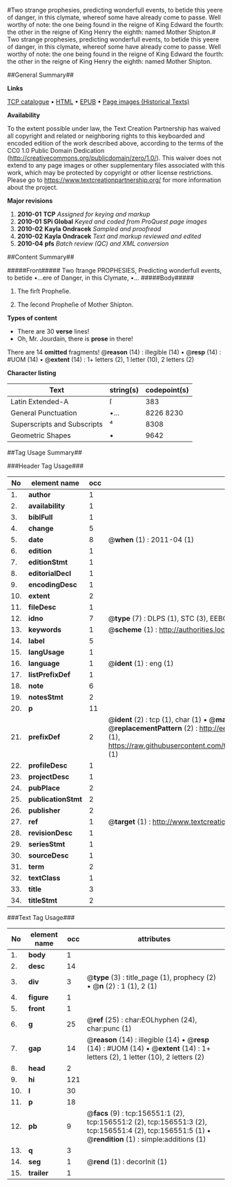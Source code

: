 #Two strange prophesies, predicting wonderfull events, to betide this yeere of danger, in this clymate, whereof some have already come to passe. Well worthy of note: the one being found in the reigne of King Edward the fourth: the other in the reigne of King Henry the eighth: named Mother Shipton.#
Two strange prophesies, predicting wonderfull events, to betide this yeere of danger, in this clymate, whereof some have already come to passe. Well worthy of note: the one being found in the reigne of King Edward the fourth: the other in the reigne of King Henry the eighth: named Mother Shipton.

##General Summary##

**Links**

[TCP catalogue](http://www.ota.ox.ac.uk/tcp/)  • 
[HTML](http://tei.it.ox.ac.uk/tcp/Texts-HTML/free/A95/A95483.html)  • 
[EPUB](http://tei.it.ox.ac.uk/tcp/Texts-EPUB/free/A95/A95483.epub) • 
[Page images (Historical Texts)](https://historicaltexts.jisc.ac.uk/eebo-99860025e)

**Availability**

To the extent possible under law, the Text Creation Partnership has waived all copyright and related or neighboring rights to this keyboarded and encoded edition of the work described above, according to the terms of the CC0 1.0 Public Domain Dedication (http://creativecommons.org/publicdomain/zero/1.0/). This waiver does not extend to any page images or other supplementary files associated with this work, which may be protected by copyright or other license restrictions. Please go to https://www.textcreationpartnership.org/ for more information about the project.

**Major revisions**

1. __2010-01__ __TCP__ *Assigned for keying and markup*
1. __2010-01__ __SPi Global__ *Keyed and coded from ProQuest page images*
1. __2010-02__ __Kayla Ondracek__ *Sampled and proofread*
1. __2010-02__ __Kayla Ondracek__ *Text and markup reviewed and edited*
1. __2010-04__ __pfs__ *Batch review (QC) and XML conversion*

##Content Summary##

#####Front#####
Two ſtrange PROPHESIES, Predicting wonderfull events, to betide •…ere of Danger, in this Clymate, •…
#####Body#####

1. The firſt Propheſie.

1. The ſecond Propheſie of Mother Shipton.

**Types of content**

  * There are 30 **verse** lines!
  * Oh, Mr. Jourdain, there is **prose** in there!

There are 14 **omitted** fragments! 
 @__reason__ (14) : illegible (14)  •  @__resp__ (14) : #UOM (14)  •  @__extent__ (14) : 1+ letters (2), 1 letter (10), 2 letters (2)

**Character listing**


|Text|string(s)|codepoint(s)|
|---|---|---|
|Latin Extended-A|ſ|383|
|General Punctuation|•…|8226 8230|
|Superscripts             and Subscripts|⁴|8308|
|Geometric Shapes|▪|9642|

##Tag Usage Summary##

###Header Tag Usage###

|No|element name|occ|attributes|
|---|---|---|---|
|1.|__author__|1||
|2.|__availability__|1||
|3.|__biblFull__|1||
|4.|__change__|5||
|5.|__date__|8| @__when__ (1) : 2011-04 (1)|
|6.|__edition__|1||
|7.|__editionStmt__|1||
|8.|__editorialDecl__|1||
|9.|__encodingDesc__|1||
|10.|__extent__|2||
|11.|__fileDesc__|1||
|12.|__idno__|7| @__type__ (7) : DLPS (1), STC (3), EEBO-CITATION (1), PROQUEST (1), VID (1)|
|13.|__keywords__|1| @__scheme__ (1) : http://authorities.loc.gov/ (1)|
|14.|__label__|5||
|15.|__langUsage__|1||
|16.|__language__|1| @__ident__ (1) : eng (1)|
|17.|__listPrefixDef__|1||
|18.|__note__|6||
|19.|__notesStmt__|2||
|20.|__p__|11||
|21.|__prefixDef__|2| @__ident__ (2) : tcp (1), char (1)  •  @__matchPattern__ (2) : ([0-9\-]+):([0-9IVX]+) (1), (.+) (1)  •  @__replacementPattern__ (2) : http://eebo.chadwyck.com/downloadtiff?vid=$1&page=$2 (1), https://raw.githubusercontent.com/textcreationpartnership/Texts/master/tcpchars.xml#$1 (1)|
|22.|__profileDesc__|1||
|23.|__projectDesc__|1||
|24.|__pubPlace__|2||
|25.|__publicationStmt__|2||
|26.|__publisher__|2||
|27.|__ref__|1| @__target__ (1) : http://www.textcreationpartnership.org/docs/. (1)|
|28.|__revisionDesc__|1||
|29.|__seriesStmt__|1||
|30.|__sourceDesc__|1||
|31.|__term__|2||
|32.|__textClass__|1||
|33.|__title__|3||
|34.|__titleStmt__|2||


###Text Tag Usage###

|No|element name|occ|attributes|
|---|---|---|---|
|1.|__body__|1||
|2.|__desc__|14||
|3.|__div__|3| @__type__ (3) : title_page (1), prophecy (2)  •  @__n__ (2) : 1 (1), 2 (1)|
|4.|__figure__|1||
|5.|__front__|1||
|6.|__g__|25| @__ref__ (25) : char:EOLhyphen (24), char:punc (1)|
|7.|__gap__|14| @__reason__ (14) : illegible (14)  •  @__resp__ (14) : #UOM (14)  •  @__extent__ (14) : 1+ letters (2), 1 letter (10), 2 letters (2)|
|8.|__head__|2||
|9.|__hi__|121||
|10.|__l__|30||
|11.|__p__|18||
|12.|__pb__|9| @__facs__ (9) : tcp:156551:1 (2), tcp:156551:2 (2), tcp:156551:3 (2), tcp:156551:4 (2), tcp:156551:5 (1)  •  @__rendition__ (1) : simple:additions (1)|
|13.|__q__|3||
|14.|__seg__|1| @__rend__ (1) : decorInit (1)|
|15.|__trailer__|1||
